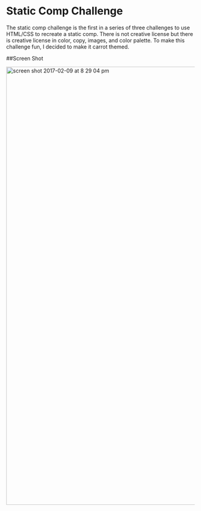# Static Comp Challenge

The static comp challenge is the first in a series of three challenges to use HTML/CSS to recreate a static comp.
There is not creative license but there is creative license in color, copy, images, and color palette. 
To make this challenge fun, I decided to make it carrot themed. 

##Screen Shot

<img width="1170" alt="screen shot 2017-02-09 at 8 29 04 pm" src="https://cloud.githubusercontent.com/assets/18074889/22813151/7cda5aa2-ef06-11e6-8ed1-6d6965327c03.png">

